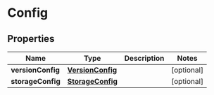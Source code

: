 

# Config


## Properties

Name | Type | Description | Notes
------------ | ------------- | ------------- | -------------
**versionConfig** | [**VersionConfig**](VersionConfig.md) |  |  [optional]
**storageConfig** | [**StorageConfig**](StorageConfig.md) |  |  [optional]



